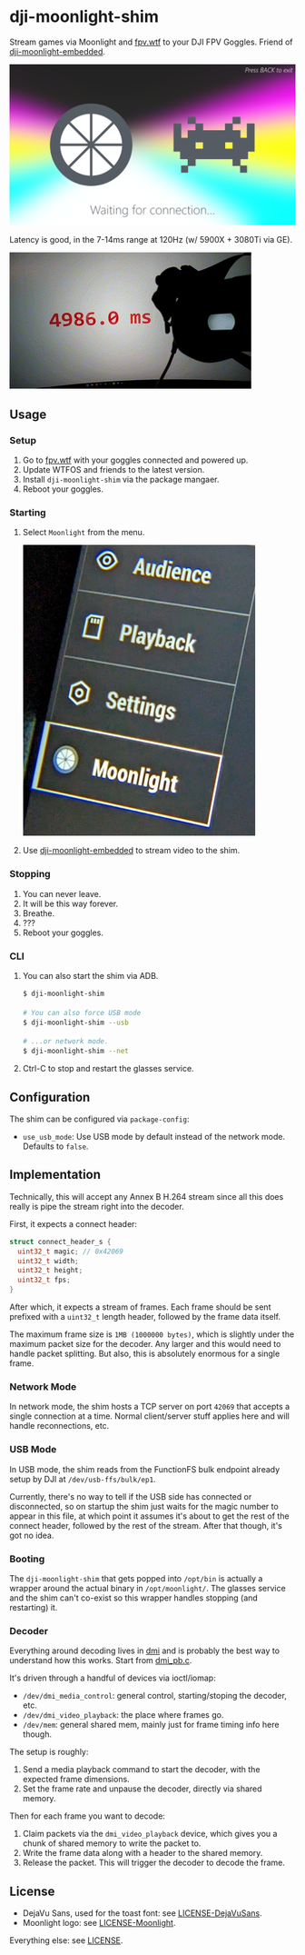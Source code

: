 # dji-moonlight-shim

Stream games via Moonlight and [fpv.wtf](https://github.com/fpv-wtf) to your DJI
FPV Goggles. Friend of
[dji-moonlight-embedded](https://github.com/Knifa/dji-moonlight-embedded).

![splash](assets/splash.png)

Latency is good, in the 7-14ms range at 120Hz (w/ 5900X + 3080Ti via GE).

![latency](assets/latency.gif)

## Usage

### Setup

1. Go to [fpv.wtf](https://fpv.wtf/) with your goggles connected and powered up.
2. Update WTFOS and friends to the latest version.
3. Install `dji-moonlight-shim` via the package mangaer.
4. Reboot your goggles.

### Starting

1. Select `Moonlight` from the menu.

    ![menu](assets/menu.jpg)

2. Use [dji-moonlight-embedded](https://github.com/Knifa/dji-moonlight-embedded)
   to stream video to the shim.

### Stopping

1. You can never leave.
2. It will be this way forever.
3. Breathe.
4. ???
5. Reboot your goggles.

### CLI

1. You can also start the shim via ADB.

    ```bash
    $ dji-moonlight-shim

    # You can also force USB mode
    $ dji-moonlight-shim --usb

    # ...or network mode.
    $ dji-moonlight-shim --net
    ```
2. Ctrl-C to stop and restart the glasses service.

## Configuration

The shim can be configured via `package-config`:

- `use_usb_mode`: Use USB mode by default instead of the network mode. Defaults
  to `false`.

## Implementation

Technically, this will accept any Annex B H.264 stream since all this does
really is pipe the stream right into the decoder.

First, it expects a connect header:

```c
struct connect_header_s {
  uint32_t magic; // 0x42069
  uint32_t width;
  uint32_t height;
  uint32_t fps;
}
```

After which, it expects a stream of frames. Each frame should be sent prefixed
with a `uint32_t` length header, followed by the frame data itself.

The maximum frame size is `1MB (1000000 bytes)`, which is slightly under the
maximum packet size for the decoder. Any larger and this would need to handle
packet splitting. But also, this is absolutely enormous for a single frame.

### Network Mode

In network mode, the shim hosts a TCP server on port `42069` that accepts a
single connection at a time. Normal client/server stuff applies here and will
handle reconnections, etc.

### USB Mode

In USB mode, the shim reads from the FunctionFS bulk endpoint already setup by
DJI at `/dev/usb-ffs/bulk/ep1`.

Currently, there's no way to tell if the USB side has connected or disconnected,
so on startup the shim just waits for the magic number to appear in this file,
at which point it assumes it's about to get the rest of the connect header,
followed by the rest of the stream. After that though, it's got no idea.

### Booting

The `dji-moonlight-shim` that gets popped into `/opt/bin` is actually a wrapper
around the actual binary in `/opt/moonlight/`. The glasses service and the shim
can't co-exist so this wrapper handles stopping (and restarting) it.

### Decoder

Everything around decoding lives in [dmi](./src/dmi) and is probably the best
way to understand how this works. Start from [dmi_pb.c](./src/dmi/dmi_pb.c).

It's driven through a handful of devices via ioctl/iomap:
  - `/dev/dmi_media_control`: general control, starting/stoping the decoder,
    etc.
  - `/dev/dmi_video_playback`: the place where frames go.
  - `/dev/mem`: general shared mem, mainly just for frame timing info here
    though.

The setup is roughly:

1. Send a media playback command to start the decoder, with the expected frame
   dimensions.
2. Set the frame rate and unpause the decoder, directly via shared memory.

Then for each frame you want to decode:

1. Claim packets via the `dmi_video_playback` device, which gives you a chunk of
shared memory to write the packet to.
2. Write the frame data along with a header to the shared memory.
3. Release the packet. This will trigger the decoder to decode the frame.

## License

- DejaVu Sans, used for the toast font: see
  [LICENSE-DejaVuSans](assets/LICENSE-DejaVuSans).
- Moonlight logo: see [LICENSE-Moonlight](assets/LICENSE-Moonlight).

Everything else: see [LICENSE](LICENSE).
